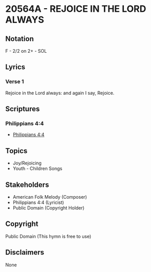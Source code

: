 # 20564A - REJOICE IN THE LORD ALWAYS

## Notation

F - 2/2 on 2+ - SOL

## Lyrics

### Verse 1

Rejoice in the Lord always: and again I say, Rejoice.


## Scriptures

### Philippians 4:4

- [Philippians 4:4](https://www.biblegateway.com/passage/?search=Philippians%204%3A4)


## Topics

- Joy/Rejoicing
- Youth - Children Songs

## Stakeholders

- American Folk Melody (Composer)
- Philippians 4:4 (Lyricist)
- Public Domain (Copyright Holder)

## Copyright

Public Domain
(This hymn is free to use)

## Disclaimers

None

